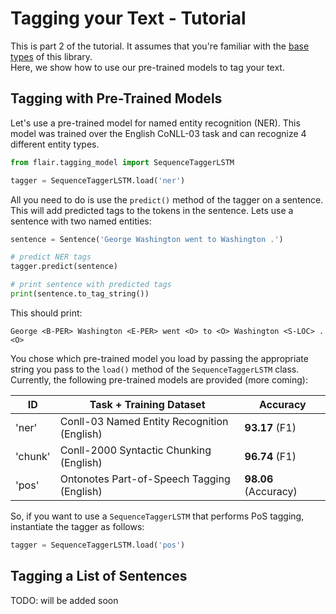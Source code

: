 # Tagging your Text - Tutorial

This is part 2 of the tutorial. It assumes that you're familiar with the [base types](/resources/docs/TUTORIAL_BASICS.md) of this library.  
Here, we show how to use our pre-trained models to tag your text. 

## Tagging with Pre-Trained Models

Let's use a pre-trained model for named entity recognition (NER). 
This model was trained over the English CoNLL-03 task and can recognize 4 different entity
types.

```python
from flair.tagging_model import SequenceTaggerLSTM

tagger = SequenceTaggerLSTM.load('ner')
```
All you need to do is use the `predict()` method of the tagger on a sentence. This will add predicted tags to the tokens
in the sentence. Lets use a sentence with two named
entities: 

```python
sentence = Sentence('George Washington went to Washington .')

# predict NER tags
tagger.predict(sentence)

# print sentence with predicted tags
print(sentence.to_tag_string())
```

This should print: 
```console
George <B-PER> Washington <E-PER> went <O> to <O> Washington <S-LOC> . <O>
```

You chose which pre-trained model you load by passing the appropriate 
string you pass to the `load()` method of the `SequenceTaggerLSTM` class. Currently, the following pre-trained models
are provided (more coming): 
 
| ID | Task + Training Dataset | Accuracy | 
| -------------    | ------------- | ------------- |
| 'ner' | Conll-03 Named Entity Recognition (English)   |  **93.17** (F1) |
| 'chunk' | Conll-2000 Syntactic Chunking (English)     |  **96.74** (F1) |
| 'pos' | Ontonotes Part-of-Speech Tagging (English)    |  **98.06** (Accuracy) |

So, if you want to use a `SequenceTaggerLSTM` that performs PoS tagging, instantiate the tagger as follows:

```python
tagger = SequenceTaggerLSTM.load('pos')
```


## Tagging a List of Sentences

TODO: will be added soon